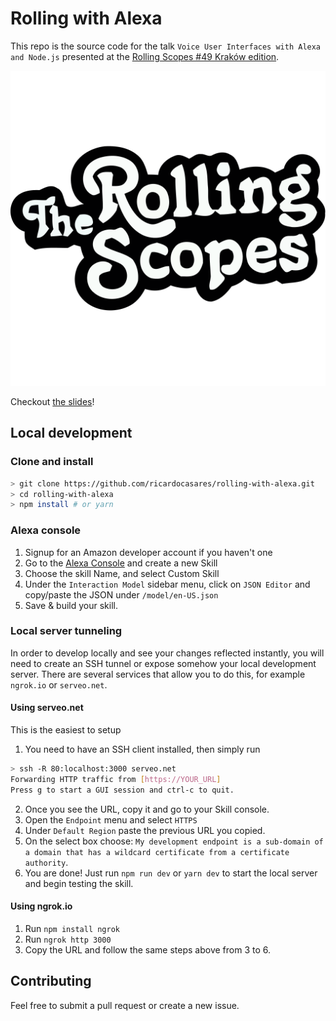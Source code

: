 # Rolling with Alexa

This repo is the source code for the talk `Voice User Interfaces with Alexa and Node.js` presented at the [Rolling Scopes #49 Kraków edition](https://krakow.rollingscopes.com/).

![Rolling Scopes #49](https://raw.githubusercontent.com/ricardocasares/rolling-with-alexa/master/assets/logo_512x512.png)

Checkout [the slides](https://slides.com/ricardocasares/voice-user-interfaces-with-amazon-alexa)!

## Local development

### Clone and install

```sh
> git clone https://github.com/ricardocasares/rolling-with-alexa.git
> cd rolling-with-alexa
> npm install # or yarn
```

### Alexa console

1.  Signup for an Amazon developer account if you haven't one
2.  Go to the [Alexa Console](https://developer.amazon.com/alexa/console/ask) and create a new Skill
3.  Choose the skill Name, and select Custom Skill
4.  Under the `Interaction Model` sidebar menu, click on `JSON Editor` and copy/paste the JSON under `/model/en-US.json`
5.  Save & build your skill.

### Local server tunneling

In order to develop locally and see your changes reflected instantly, you will need to create an SSH tunnel or expose somehow your local development server. There are several services that allow you to do this, for example `ngrok.io` or `serveo.net`.

#### Using serveo.net

This is the easiest to setup

1.  You need to have an SSH client installed, then simply run

```sh
> ssh -R 80:localhost:3000 serveo.net
Forwarding HTTP traffic from [https://YOUR_URL]
Press g to start a GUI session and ctrl-c to quit.
```

2.  Once you see the URL, copy it and go to your Skill console.
3.  Open the `Endpoint` menu and select `HTTPS`
4.  Under `Default Region` paste the previous URL you copied.
5.  On the select box choose: `My development endpoint is a sub-domain of a domain that has a wildcard certificate from a certificate authority`.
6.  You are done! Just run `npm run dev` or `yarn dev` to start the local server and begin testing the skill.

#### Using ngrok.io

1.  Run `npm install ngrok`
2.  Run `ngrok http 3000`
3.  Copy the URL and follow the same steps above from 3 to 6.

## Contributing

Feel free to submit a pull request or create a new issue.
